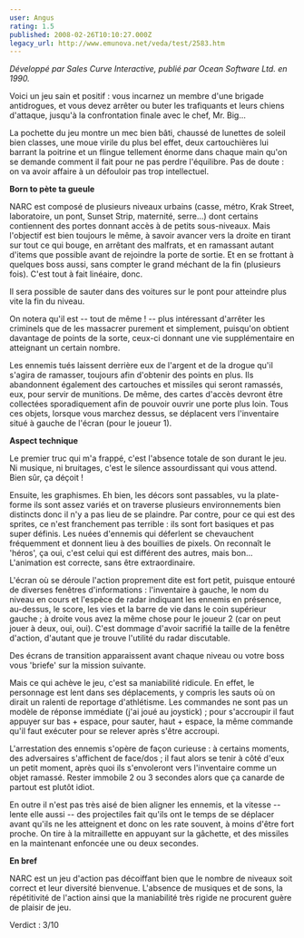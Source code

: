 ```yaml
---
user: Angus
rating: 1.5
published: 2008-02-26T10:10:27.000Z
legacy_url: http://www.emunova.net/veda/test/2583.htm
---
```

_Développé par Sales Curve Interactive, publié par Ocean Software Ltd. en 1990\._  

  

Voici un jeu sain et positif : vous incarnez un membre d'une brigade antidrogues, et vous devez arrêter ou buter les trafiquants et leurs chiens d'attaque, jusqu'à la confrontation finale avec le chef, Mr. Big...  

  

La pochette du jeu montre un mec bien bâti, chaussé de lunettes de soleil bien classes, une moue virile du plus bel effet, deux cartouchières lui barrant la poitrine et un flingue tellement énorme dans chaque main qu'on se demande comment il fait pour ne pas perdre l'équilibre. Pas de doute : on va avoir affaire à un défouloir pas trop intellectuel.  

  

**Born to pète ta gueule**  

  

NARC est composé de plusieurs niveaux urbains (casse, métro, Krak Street, laboratoire, un pont, Sunset Strip, maternité, serre...) dont certains contiennent des portes donnant accès à de petits sous-niveaux. Mais l'objectif est bien toujours le même, à savoir avancer vers la droite en tirant sur tout ce qui bouge, en arrêtant des malfrats, et en ramassant autant d'items que possible avant de rejoindre la porte de sortie. Et en se frottant à quelques boss aussi, sans compter le grand méchant de la fin (plusieurs fois). C'est tout à fait linéaire, donc.  

Il sera possible de sauter dans des voitures sur le pont pour atteindre plus vite la fin du niveau.  

  

On notera qu'il est -- tout de même ! -- plus intéressant d'arrêter les criminels que de les massacrer purement et simplement, puisqu'on obtient davantage de points de la sorte, ceux-ci donnant une vie supplémentaire en atteignant un certain nombre.  

Les ennemis tués laissent derrière eux de l'argent et de la drogue qu'il s'agira de ramasser, toujours afin d'obtenir des points en plus. Ils abandonnent également des cartouches et missiles qui seront ramassés, eux, pour servir de munitions. De même, des cartes d'accès devront être collectées sporadiquement afin de pouvoir ouvrir une porte plus loin. Tous ces objets, lorsque vous marchez dessus, se déplacent vers l'inventaire situé à gauche de l'écran (pour le joueur 1).  

  

**Aspect technique**  

  

Le premier truc qui m'a frappé, c'est l'absence totale de son durant le jeu. Ni musique, ni bruitages, c'est le silence assourdissant qui vous attend. Bien sûr, ça déçoit !  

  

Ensuite, les graphismes. Eh bien, les décors sont passables, vu la plate-forme ils sont assez variés et on traverse plusieurs environnements bien distincts donc il n'y a pas lieu de se plaindre. Par contre, pour ce qui est des sprites, ce n'est franchement pas terrible : ils sont fort basiques et pas super définis. Les nuées d'ennemis qui déferlent se chevauchent fréquemment et donnent lieu à des bouillies de pixels. On reconnaît le 'héros', ça oui, c'est celui qui est différent des autres, mais bon... L'animation est correcte, sans être extraordinaire.  

  

L'écran où se déroule l'action proprement dite est fort petit, puisque entouré de diverses fenêtres d'informations : l'inventaire à gauche, le nom du niveau en cours et l'espèce de radar indiquant les ennemis en présence, au-dessus, le score, les vies et la barre de vie dans le coin supérieur gauche ; à droite vous avez la même chose pour le joueur 2 (car on peut jouer à deux, oui, oui). C'est dommage d'avoir sacrifié la taille de la fenêtre d'action, d'autant que je trouve l'utilité du radar discutable.  

Des écrans de transition apparaissent avant chaque niveau ou votre boss vous 'briefe' sur la mission suivante.  

  

Mais ce qui achève le jeu, c'est sa maniabilité ridicule. En effet, le personnage est lent dans ses déplacements, y compris les sauts où on dirait un ralenti de reportage d'athlétisme. Les commandes ne sont pas un modèle de réponse immédiate (j'ai joué au joystick) ; pour s'accroupir il faut appuyer sur bas + espace, pour sauter, haut + espace, la même commande qu'il faut exécuter pour se relever après s'être accroupi.  

L'arrestation des ennemis s'opère de façon curieuse : à certains moments, des adversaires s'affichent de face/dos ; il faut alors se tenir à côté d'eux un petit moment, après quoi ils s'envoleront vers l'inventaire comme un objet ramassé. Rester immobile 2 ou 3 secondes alors que ça canarde de partout est plutôt idiot.  

  

En outre il n'est pas très aisé de bien aligner les ennemis, et la vitesse -- lente elle aussi -- des projectiles fait qu'ils ont le temps de se déplacer avant qu'ils ne les atteignent et donc on les rate souvent, à moins d'être fort proche. On tire à la mitraillette en appuyant sur la gâchette, et des missiles en la maintenant enfoncée une ou deux secondes.  

  

**En bref**  

  

NARC est un jeu d'action pas décoiffant bien que le nombre de niveaux soit correct et leur diversité bienvenue. L'absence de musiques et de sons, la répétitivité de l'action ainsi que la maniabilité très rigide ne procurent guère de plaisir de jeu.  

  

Verdict : 3/10